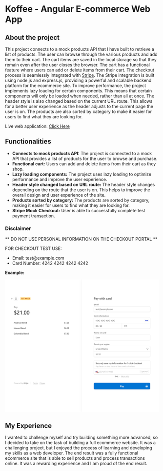 # Koffee - Angular E-commerce Web App

## About the project
This project connects to a mock products API that I have built to retrieve a list of products. The user can browse through the various products and add them to their cart. The cart items are saved in the local storage so that they remain even after the user closes the browser. The cart has a functional feature where users can add or delete items from their cart. The checkout process is seamlessly integrated with <a href="https://stripe.com">Stripe</a>. The Stripe integration is built using node.js and express.js, providing a powerful and scalable backend platform for the ecommerce site.
To improve performance, the project implements lazy loading for certain components. This means that certain components will only be loaded when needed, rather than all at once.
The header style is also changed based on the current URL route. This allows for a better user experience as the header adjusts to the current page the user is on.
The products are also sorted by category to make it easier for users to find what they are looking for.<br>

Live web application: <a href="https://dazzling-piroshki-f56cb2.netlify.app/">Click Here</a></p>

## Functionalities
<ul>
    <li><strong>Connects to mock products API:</strong> The project is connected to a mock API that provides a list of products for the user to browse and purchase.</li>
    <li><strong>Functional cart:</strong> Users can add and delete items from their cart as they shop.</li>
    <li><strong>Lazy loading components:</strong> The project uses lazy loading to optimize performance and improve the user experience.</li>
    <li><strong>Header style changed based on URL route:</strong> The header style changes depending on the route that the user is on. This helps to improve the overall design and user experience of the site.</li>
    <li><strong>Products sorted by category:</strong> The products are sorted by category, making it easier for users to find what they are looking for.</li>
    <li><strong>Stripe Mock Checkout:</strong> User is able to successfully complete test payment transaction.</li>
</ul>

### Disclaimer
<p>** DO NOT USE PERSONAL INFORMATION ON THE CHECKOUT PORTAL **</p>
<p>FOR CHECKOUT TEST USE:</p>
<ul>
    <li>Email: test@example.com</li>
    <li>Card Number: 4242 4242 4242 4242</li>
</ul>

<p><strong>Example:</strong></p>
<img src="./src/assets/images/test-checkout-stripe.png">

## My Experience
I wanted to challenge myself and try building something more advanced, so I decided to take on the task of building a full ecommerce website. It was a challenging project, but I enjoyed the process of learning and developing my skills as a web developer. The end result was a fully functional ecommerce site that is able to sell products and process transactions online. It was a rewarding experience and I am proud of the end result.
